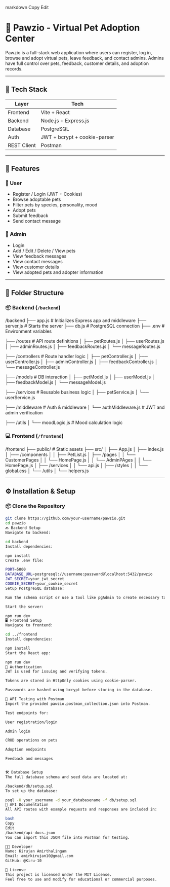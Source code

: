 
markdown
Copy
Edit
# 🐾 Pawzio - Virtual Pet Adoption Center

Pawzio is a full-stack web application where users can register, log in, browse and adopt virtual pets, leave feedback, and contact admins. Admins have full control over pets, feedback, customer details, and adoption records.

---

## 🔧 Tech Stack

| Layer       | Tech                           |
|-------------|--------------------------------|
| Frontend    | Vite + React                   |
| Backend     | Node.js + Express.js           |
| Database    | PostgreSQL                     |
| Auth        | JWT + bcrypt + cookie-parser   |
| REST Client | Postman                        |

---

## 🚀 Features

### 👤 User
- Register / Login (JWT + Cookies)
- Browse adoptable pets
- Filter pets by species, personality, mood
- Adopt pets
- Submit feedback
- Send contact message

### 🔐 Admin
- Login
- Add / Edit / Delete / View pets
- View feedback messages
- View contact messages
- View customer details
- View adopted pets and adopter information

---

## 📁 Folder Structure

### 📦 Backend (`/backend`)

/backend
├── app.js # Initializes Express app and middleware
├── server.js # Starts the server
├── db.js # PostgreSQL connection
├── .env # Environment variables

├── /routes # API route definitions
│ ├── petRoutes.js
│ ├── userRoutes.js
│ ├── adminRoutes.js
│ ├── feedbackRoutes.js
│ └── messageRoutes.js

├── /controllers # Route handler logic
│ ├── petController.js
│ ├── userController.js
│ ├── adminController.js
│ ├── feedbackController.js
│ └── messageController.js

├── /models # DB interaction
│ ├── petModel.js
│ ├── userModel.js
│ ├── feedbackModel.js
│ └── messageModel.js

├── /services # Reusable business logic
│ ├── petService.js
│ └── userService.js

├── /middleware # Auth & middleware
│ └── authMiddleware.js # JWT and admin verification

├── /utils
│ └── moodLogic.js # Mood calculation logic


### 💻 Frontend (`/frontend`)

/frontend
├── public/ # Static assets
├── src/
│ ├── App.js
│ ├── index.js
│ ├── /components
│ │ ├── PetList.js
│ ├── /pages
│ │ └── CustomerPages
│ │    └── HomePage.js
│ │ └── AdminPAges
│ │    └── HomePage.js
│ ├── /services
│ │ └── api.js 
│ ├── /styles
│ │ └── global.css
│ └── /utils
│ └── helpers.js

---

## ⚙️ Installation & Setup

### 📦 Clone the Repository

```bash
git clone https://github.com/your-username/pawzio.git
cd pawzio
🔙 Backend Setup
Navigate to backend:

cd backend
Install dependencies:

npm install
Create .env file:

PORT=5000
DATABASE_URL=postgresql://username:password@localhost:5432/pawzio
JWT_SECRET=your_jwt_secret
COOKIE_SECRET=your_cookie_secret
Setup PostgreSQL database:

Run the schema script or use a tool like pgAdmin to create necessary tables (users, pets, feedbacks, messages, adoptions, etc.).

Start the server:

npm run dev
🖥️ Frontend Setup
Navigate to frontend:

cd ../frontend
Install dependencies:

npm install
Start the React app:

npm run dev
🔐 Authentication
JWT is used for issuing and verifying tokens.

Tokens are stored in HttpOnly cookies using cookie-parser.

Passwords are hashed using bcrypt before storing in the database.

🧪 API Testing with Postman
Import the provided pawzio.postman_collection.json into Postman.

Test endpoints for:

User registration/login

Admin login

CRUD operations on pets

Adoption endpoints

Feedback and messages


🛠 Database Setup
The full database schema and seed data are located at:

/backend/db/setup.sql
To set up the database:

psql -U your_username -d your_databasename -f db/setup.sql
📄 API Documentation
All API routes with example requests and responses are included in:

bash
Copy
Edit
/backend/api-docs.json
You can import this JSON file into Postman for testing.

👨‍💻 Developer
Name: Kirujan Amirthalingam
Email: amirkirujan10@gmail.com
GitHub: @Kiru-10

📄 License
This project is licensed under the MIT License.
Feel free to use and modify for educational or commercial purposes.










